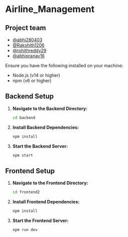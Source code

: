 # Airline_Management


## Project team
- [@abhi280403](https://github.com/abhi280403)
- [@Rakshith1206](https://github.com/Rakshith1206)
- [@rohithreddy29](https://github.com/rohithreddy29)
- [@abhipranav16](https://github.com/abhipranav16)


Ensure you have the following installed on your machine:
- Node.js (v14 or higher)
- npm (v6 or higher)

## Backend Setup

1. **Navigate to the Backend Directory:**
   ```bash
   cd backend

2. **Install Backend Dependencies:**
   ```bash
   npm install

3. **Start the Backend Server:**
   ```bash
   npm start

## Frontend Setup

1. **Navigate to the Frontend Directory:**
   ```bash
   cd frontend2

3. **Install Frontend Dependencies:**
   ```bash
   npm install

3. **Start the Frontend Server:**
   ```bash
   npm run dev   
